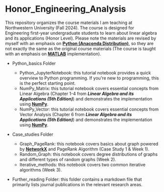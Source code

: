 # Honor_Engineering_Analysis
This repository organizes the course materials I am teaching at Northwestern University (Fall 2024). The course is designed for Engineering first-year undergraduate students to learn about linear algebra and its applications (Honor Level). Please note the materials are revised by myself with an emphasis on [**Python (Anaconda Distribution)**](https://www.anaconda.com/download), so they are not exactly the same as the original course materials (The course is taught with an emphasis on [**MATLAB**](https://www.mathworks.com/products/matlab.html) implementation). 

- Python_basics Folder
  - Python_JupyterNotebook: this tutorial notebook provides a quick overview to Python programming. If you're new to programming, this is the perfect starting point.
  - NumPy_Matrix: this tutorial notebook covers essential concepts from Linear Algebra  (Chapter 1-4 from ***Linear Algebra and its Applications (5th Edition)***) and demonstrates the implementation using [**NumPy**](https://numpy.org).
  - NumPy_Vector: this tutorial notebook covers essential concepts from Vector Analysis (Chapter 6 from ***Linear Algebra and its Applications (5th Edition)***) and demonstrates the implementation using [**NumPy**](https://numpy.org).

- Case_studies Folder
  - Graph_PageRank: this notebook covers basics about graph powered by [**NetworkX**](https://networkx.org) and PageRank Algorithm (Case Study 1 & Week 1).
  - Random_Graph: this notebook covers degree distributions of graphs and different types of random graphs (Week 2).
  - Iterative_methods: this notebook covers two common iterative algorithms (Week 3).

- Further_reading Folder: this folder contains a markdown file that primarily lists journal publications in the relevant research areas. 
